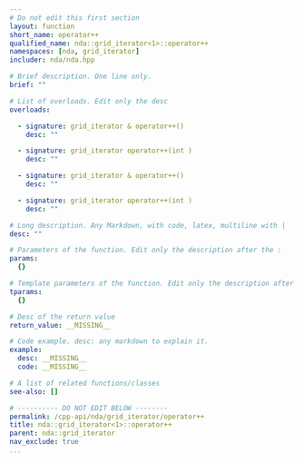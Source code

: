 ```yaml
---
# Do not edit this first section
layout: function
short_name: operator++
qualified_name: nda::grid_iterator<1>::operator++
namespaces: [nda, grid_iterator]
includer: nda/nda.hpp

# Brief description. One line only.
brief: ""

# List of overloads. Edit only the desc
overloads:

  - signature: grid_iterator & operator++()
    desc: ""

  - signature: grid_iterator operator++(int )
    desc: ""

  - signature: grid_iterator & operator++()
    desc: ""

  - signature: grid_iterator operator++(int )
    desc: ""

# Long description. Any Markdown, with code, latex, multiline with |
desc: ""

# Parameters of the function. Edit only the description after the :
params:
  {}

# Template parameters of the function. Edit only the description after the :
tparams:
  {}

# Desc of the return value
return_value: __MISSING__

# Code example. desc: any markdown to explain it.
example:
  desc: __MISSING__
  code: __MISSING__

# A list of related functions/classes
see-also: []

# ---------- DO NOT EDIT BELOW --------
permalink: /cpp-api/nda/grid_iterator/operator++
title: nda::grid_iterator<1>::operator++
parent: nda::grid_iterator
nav_exclude: true
...
```


